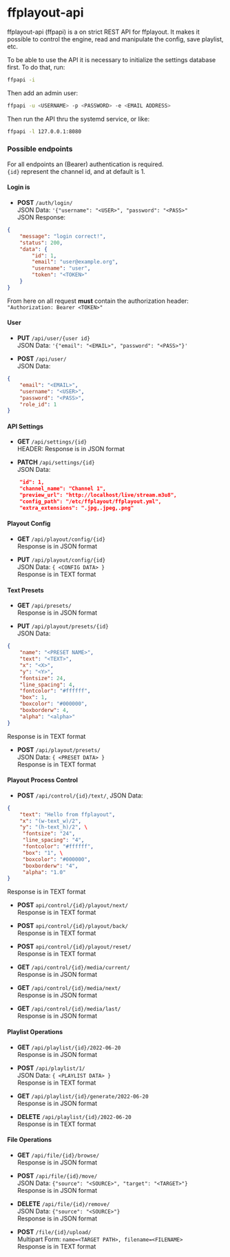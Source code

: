 **ffplayout-api**
================

ffplayout-api (ffpapi) is a on strict REST API for ffplayout. It makes it possible to control the engine, read and manipulate the config, save playlist, etc.

To be able to use the API it is necessary to initialize the settings database first. To do that, run:

```BASH
ffpapi -i
```

Then add an admin user:

```BASH
ffpapi -u <USERNAME> -p <PASSWORD> -e <EMAIL ADDRESS>
```

Then run the API thru the systemd service, or like:

```BASH
ffpapi -l 127.0.0.1:8080
```

### Possible endpoints

For all endpoints an (Bearer) authentication is required.\
`{id}` represent the channel id, and at default is 1.

#### Login is

- **POST** `/auth/login/`\
JSON Data: `'{"username": "<USER>", "password": "<PASS>"`\
JSON Response:
```JSON
{
	"message": "login correct!",
	"status": 200,
	"data": {
		"id": 1,
		"email": "user@example.org",
		"username": "user",
		"token": "<TOKEN>"
	}
}
```

From here on all request **must** contain the authorization header:\
`"Authorization: Bearer <TOKEN>"`

#### User

- **PUT** `/api/user/{user id}`\
JSON Data: `'{"email": "<EMAIL>", "password": "<PASS>"}'`

- **POST** `/api/user/`\
JSON Data:
```JSON
{
    "email": "<EMAIL>",
    "username": "<USER>",
    "password": "<PASS>",
    "role_id": 1
}
```

#### API Settings

- **GET** `/api/settings/{id}`\
HEADER:
Response is in JSON format

- **PATCH** `/api/settings/{id}`\
JSON Data:
```JSON
    "id": 1,
    "channel_name": "Channel 1",
    "preview_url": "http://localhost/live/stream.m3u8",
    "config_path": "/etc/ffplayout/ffplayout.yml",
    "extra_extensions": ".jpg,.jpeg,.png"
```

#### Playout Config

- **GET** `/api/playout/config/{id}`\
Response is in JSON format

- **PUT** `/api/playout/config/{id}`\
JSON Data: `{ <CONFIG DATA> }`\
Response is in TEXT format

#### Text Presets

- **GET** `/api/presets/`\
Response is in JSON format

- **PUT** `/api/playout/presets/{id}`\
JSON Data:
```JSON
{
    "name": "<PRESET NAME>",
    "text": "<TEXT>",
    "x": "<X>",
    "y": "<Y>",
    "fontsize": 24,
    "line_spacing": 4,
    "fontcolor": "#ffffff",
    "box": 1,
    "boxcolor": "#000000",
    "boxborderw": 4,
    "alpha": "<alpha>"
}

```
Response is in TEXT format

- **POST** `/api/playout/presets/`\
JSON Data: `{ <PRESET DATA> }`\
Response is in TEXT format

#### Playout Process Control

- **POST** `/api/control/{id}/text/`¸
JSON Data:
```JSON
{
    "text": "Hello from ffplayout",
    "x": "(w-text_w)/2",
    "y": "(h-text_h)/2", \
     "fontsize": "24",
     "line_spacing": "4",
     "fontcolor": "#ffffff",
     "box": "1", \
     "boxcolor": "#000000",
     "boxborderw": "4",
     "alpha": "1.0"
}
```
Response is in TEXT format

- **POST** `api/control/{id}/playout/next/`\
Response is in TEXT format

- **POST** `api/control/{id}/playout/back/`\
Response is in TEXT format

- **POST** `api/control/{id}/playout/reset/`\
Response is in TEXT format

- **GET** `/api/control/{id}/media/current/`\
Response is in JSON format

- **GET** `/api/control/{id}/media/next/`\
Response is in JSON format

- **GET** `/api/control/{id}/media/last/`\
Response is in JSON format

#### Playlist Operations

- **GET** `/api/playlist/{id}/2022-06-20`\
Response is in JSON format

- **POST** `/api/playlist/1/`\
JSON Data: `{ <PLAYLIST DATA> }`\
Response is in TEXT format

- **GET** `/api/playlist/{id}/generate/2022-06-20`\
Response is in JSON format

- **DELETE** `/api/playlist/{id}/2022-06-20`\
Response is in TEXT format

#### File Operations

- **GET** `/api/file/{id}/browse/`\
Response is in JSON format

- **POST** `/api/file/{id}/move/`\
JSON Data: `{"source": "<SOURCE>", "target": "<TARGET>"}`\
Response is in JSON format

- **DELETE** `/api/file/{id}/remove/`\
JSON Data: `{"source": "<SOURCE>"}`\
Response is in JSON format

- **POST** `/file/{id}/upload/`\
Multipart Form: `name=<TARGET PATH>, filename=<FILENAME>`\
Response is in TEXT format
